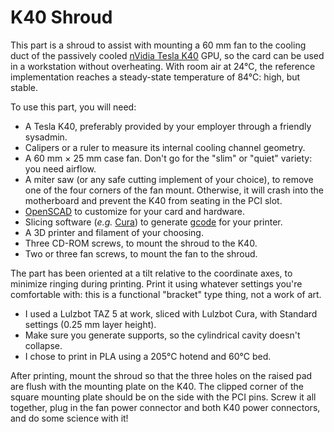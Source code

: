 # K40 Shroud

This part is a shroud to assist with mounting a 60 mm fan to the cooling duct of the
passively cooled [nVidia Tesla K40][tsla] GPU, so the card can be used in a workstation
without overheating. With room air at 24°C, the reference implementation reaches a
steady-state temperature of 84°C: high, but stable.

To use this part, you will need:

- A Tesla K40, preferably provided by your employer through a friendly sysadmin.
- Calipers or a ruler to measure its internal cooling channel geometry.
- A 60 mm × 25 mm case fan. Don't go for the "slim" or "quiet" variety: you need airflow.
- A miter saw (or any safe cutting implement of your choice), to remove one of the four
  corners of the fan mount. Otherwise, it will crash into the motherboard and prevent
  the K40 from seating in the PCI slot.
- [OpenSCAD][scad] to customize for your card and hardware.
- Slicing software (*e.g.* [Cura][cura]) to generate [gcode][gcod] for your printer.
- A 3D printer and filament of your choosing.
- Three CD-ROM screws, to mount the shroud to the K40.
- Two or three fan screws, to mount the fan to the shroud.

The part has been oriented at a tilt relative to the coordinate axes, to minimize
ringing during printing. Print it using whatever settings you're comfortable with:
this is a functional "bracket" type thing, not a work of art.

- I used a Lulzbot TAZ 5 at work, sliced with Lulzbot Cura, with Standard settings
  (0.25 mm layer height).
- Make sure you generate supports, so the cylindrical cavity doesn't collapse.
- I chose to print in PLA using a 205°C hotend and 60°C bed. 

After printing, mount the shroud so that the three holes on the raised pad are
flush with the mounting plate on the K40. The clipped corner of the square mounting
plate should be on the side with the PCI pins. Screw it all together, plug in the
fan power connector and both K40 power connectors, and do some science with it!

<!--References-->
[cura]: https://ultimaker.com/en/products/ultimaker-cura-software/list
[gcod]: https://en.wikipedia.org/wiki/G-code
[scad]: http://www.openscad.org
[tsla]: https://www.nvidia.com/content/PDF/kepler/nvidia-tesla-k40.pdf
